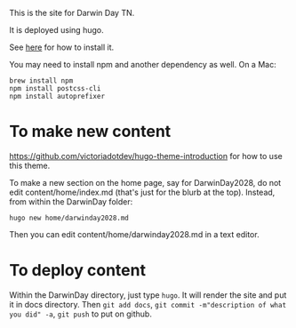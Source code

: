 This is the site for Darwin Day TN.

It is deployed using hugo.

See [here](https://gohugo.io/getting-started/installing) for how to install it.

You may need to install npm and another dependency as well. On a Mac:

```
brew install npm
npm install postcss-cli
npm install autoprefixer
```


# To make new content

https://github.com/victoriadotdev/hugo-theme-introduction for how to use this theme.

To make a new section on the home page, say for DarwinDay2028, do not edit content/home/index.md (that's just for the blurb at the top). Instead, from within the DarwinDay folder:

```
hugo new home/darwinday2028.md
```

Then you can edit content/home/darwinday2028.md in a text editor.

# To deploy content

Within the DarwinDay directory, just type `hugo`. It will render the site and put it in docs directory. Then `git add docs`, `git commit -m"description of what you did" -a`, `git push` to put on github.
